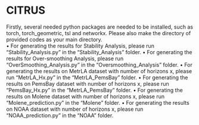 # CITRUS
Firstly, several needed python packages are needed to be installed, such as torch, torch_geometric, tsl and networkx. Please also make the directory of provided codes as your main directory.  
    • For generating the results for Stability Analysis, please run “Stability_Analysis.py” in the “Stability_Analysis” folder.
    • For generating the results for Over-smoothing Analysis, please run “OverSmoothing_Analysis.py” in the “Oversmoothing_Analysis” folder.
    • For generating the results on MetrLA dataset with number of horizons x, please run “MetrLA_Hx.py” in the “MetrLA_PemsBay” folder.
    • For generating the results on PemsBay dataset with number of horizons x, please run “PemsBay_Hx.py” in the “MetrLA_PemsBay” folder.
    • For generating the results on Molene dataset with number of horizons x, please run “Molene_prediction.py” in the “Molene” folder.
    • For generating the results on NOAA dataset with number of horizons x, please run “NOAA_prediction.py” in the “NOAA” folder.
